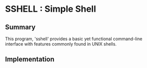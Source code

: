 # SSHELL : Simple Shell
## Summary
This program, 'sshell' provides a basic yet functional command-line interface with features commonly found in UNIX shells.
## Implementation
